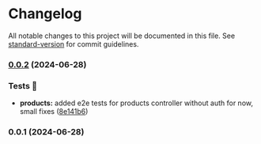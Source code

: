 # Changelog

All notable changes to this project will be documented in this file. See [standard-version](https://github.com/conventional-changelog/standard-version) for commit guidelines.

### [0.0.2](https://github.com/buhairomka/products-api/compare/v0.0.1...v0.0.2) (2024-06-28)


### Tests 🧪

* **products:** added e2e tests for products controller without auth for now, small fixes ([8e141b6](https://github.com/buhairomka/products-api/commit/8e141b62e5598d1fd740dff529dcdcbfcccda04c))

### 0.0.1 (2024-06-28)
